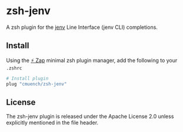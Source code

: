 # zsh-jenv
A zsh plugin for the [jenv](https://github.com/jenv/jenv) Line Interface (jenv CLI) completions.

## Install
Using the [:zap: Zap](https://www.zapzsh.org/) minimal zsh plugin manager, add the following to your `.zshrc`

```sh
# Install plugin
plug "cmuench/zsh-jenv"
```

## License

The zsh-jenv plugin is released under the Apache License 2.0 unless explicitly mentioned in the file header.

